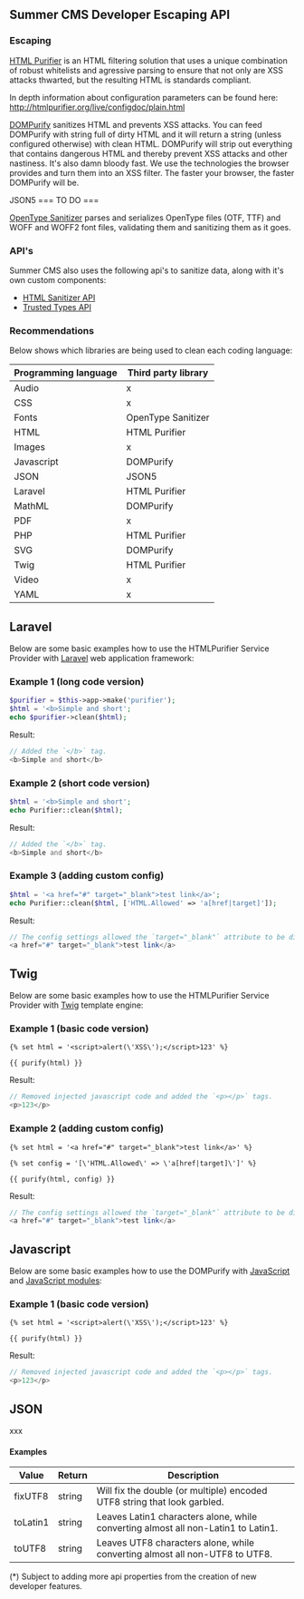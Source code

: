 ## Summer CMS Developer Escaping API

### Escaping

[HTML Purifier](http://htmlpurifier.org/) is an HTML filtering solution that uses a unique combination of robust whitelists and agressive parsing to ensure that not only are XSS attacks thwarted, but the resulting HTML is standards compliant.

In depth information about configuration parameters can be found here: http://htmlpurifier.org/live/configdoc/plain.html

[DOMPurify](https://cure53.de/purify) sanitizes HTML and prevents XSS attacks. You can feed DOMPurify with string full of dirty HTML and it will return a string (unless configured otherwise) with clean HTML. DOMPurify will strip out everything that contains dangerous HTML and thereby prevent XSS attacks and other nastiness. It's also damn bloody fast. We use the technologies the browser provides and turn them into an XSS filter. The faster your browser, the faster DOMPurify will be.

JSON5 === TO DO ===

[OpenType Sanitizer](https://github.com/khaledhosny/ots) parses and serializes OpenType files (OTF, TTF) and WOFF and WOFF2 font files, validating them and sanitizing them as it goes.

### API's

Summer CMS also uses the following api's to sanitize data, along with it's own custom components:

- [HTML Sanitizer API](https://wicg.github.io/sanitizer-api/)
- [Trusted Types API](https://w3c.github.io/webappsec-trusted-types/dist/spec/)

### Recommendations

Below shows which libraries are being used to clean each coding language:

Programming language | Third party library
---|---
Audio | x
CSS | x
Fonts | OpenType Sanitizer
HTML | HTML Purifier
Images | x
Javascript | DOMPurify
JSON | JSON5
Laravel | HTML Purifier
MathML | DOMPurify
PDF | x
PHP | HTML Purifier
SVG | DOMPurify
Twig | HTML Purifier
Video | x
YAML | x


## Laravel

Below are some basic examples how to use the HTMLPurifier Service Provider with [Laravel](https://laravel.com/) web application framework:

### Example 1 (long code version)

```php
$purifier = $this->app->make('purifier');
$html = '<b>Simple and short';
echo $purifier->clean($html);
```

Result:

```php
// Added the `</b>` tag.
<b>Simple and short</b>
```

### Example 2 (short code version)

```php
$html = '<b>Simple and short';
echo Purifier::clean($html);
```

Result:

```php
// Added the `</b>` tag.
<b>Simple and short</b>
```

### Example 3 (adding custom config)

```php
$html = '<a href="#" target="_blank">test link</a>';
echo Purifier::clean($html, ['HTML.Allowed' => 'a[href|target]']);
```

Result:

```php
// The config settings allowed the `target="_blank"` attribute to be displayed in the result.
<a href="#" target="_blank">test link</a>
``` 

## Twig

Below are some basic examples how to use the HTMLPurifier Service Provider with [Twig](https://twig.symfony.com/) template engine:

### Example 1 (basic code version)

```twig
{% set html = '<script>alert(\'XSS\');</script>123' %}

{{ purify(html) }}
```

Result:

```php
// Removed injected javascript code and added the `<p></p>` tags.
<p>123</p>
```

### Example 2 (adding custom config)

```twig
{% set html = '<a href="#" target="_blank">test link</a>' %}

{% set config = '[\'HTML.Allowed\' => \'a[href|target]\']' %}

{{ purify(html, config) }}
```

Result:

```php
// The config settings allowed the `target="_blank"` attribute to be displayed in the result.
<a href="#" target="_blank">test link</a>
``` 

## Javascript

Below are some basic examples how to use the DOMPurify with [JavaScript](https://developer.mozilla.org/en-US/docs/Web/JavaScript) and [JavaScript modules](https://developer.mozilla.org/en-US/docs/Web/JavaScript/Guide/Modules):

### Example 1 (basic code version)

```twig
{% set html = '<script>alert(\'XSS\');</script>123' %}

{{ purify(html) }}
```

Result:

```php
// Removed injected javascript code and added the `<p></p>` tags.
<p>123</p>
```









## JSON

xxx



#### Examples




Value | Return | Description
---|---|---
fixUTF8 | string | Will fix the double (or multiple) encoded UTF8 string that look garbled.
toLatin1 | string | Leaves Latin1 characters alone, while converting almost all non-Latin1 to Latin1.
toUTF8 | string | Leaves UTF8 characters alone, while converting almost all non-UTF8 to UTF8.

(*) Subject to adding more api properties from the creation of new developer features.
